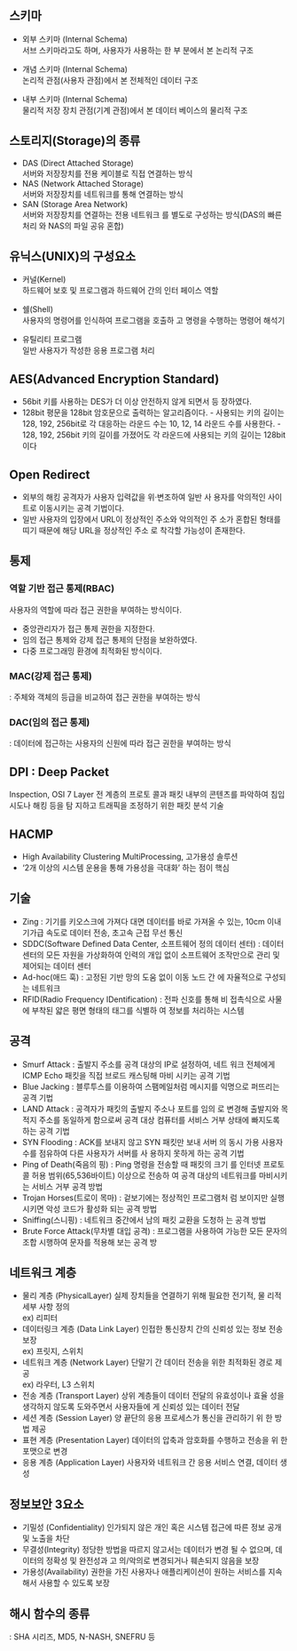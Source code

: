 
## 스키마
- 외부 스키마 (Internal Schema)   
서브 스키마라고도 하며, 사용자가 사용하는 한 부 분에서 본 논리적 구조

- 개념 스키마 (Internal Schema)   
논리적 관점(사용자 관점)에서 본 전체적인 데이터 구조

- 내부 스키마 (Internal Schema)   
물리적 저장 장치 관점(기계 관점)에서 본 데이터 베이스의 물리적 구조


## 스토리지(Storage)의 종류
- DAS (Direct Attached Storage)   
서버와 저장장치를 전용 케이블로 직접 연결하는 방식   
- NAS (Network Attached Storage)   
서버와 저장장치를 네트워크를 통해 연결하는 방식
- SAN (Storage Area Network)    
서버와 저장장치를 연결하는 전용 네트워크 를 별도로 구성하는 방식(DAS의 빠른 처리 와 NAS의 파일 공유 혼합)

## 유닉스(UNIX)의 구성요소
- 커널(Kernel)   
하드웨어 보호 및 프로그램과 하드웨어 간의 인터 페이스 역할

- 쉘(Shell)   
사용자의 명령어를 인식하여 프로그램을 호출하 고 명령을 수행하는 명령어 해석기   

- 유틸리티 프로그램   
일반 사용자가 작성한 응용 프로그램 처리

## AES(Advanced Encryption Standard) 
- 56bit 키를 사용하는 DES가 더 이상 안전하지 않게 되면서 등 장하였다. 
- 128bit 평문을 128bit 암호문으로 출력하는 알고리즘이다. - 사용되는 키의 길이는 128, 192, 256bit로 각 대응하는 라운드 수는 10, 12, 14 라운드 수를 사용한다. - 128, 192, 256bit 키의 길이를 가졌어도 각 라운드에 사용되는 키의 길이는 128bit이다

## Open Redirect
- 외부의 해킹 공격자가 사용자 입력값을 위·변조하여 일반 사 용자를 악의적인 사이트로 이동시키는 공격 기법이다. 
- 일반 사용자의 입장에서 URL이 정상적인 주소와 악의적인 주 소가 혼합된 형태를 띠기 때문에 해당 URL을 정상적인 주소 로 착각할 가능성이 존재한다.

## 통제
### 역할 기반 접근 통제(RBAC)   
 사용자의 역할에 따라 접근 권한을 부여하는 방식이다.   
- 중앙관리자가 접근 통제 권한을 지정한다. 
- 임의 접근 통제와 강제 접근 통제의 단점을 보완하였다. 
- 다중 프로그래밍 환경에 최적화된 방식이다.
### MAC(강제 접근 통제) 
: 주체와 객체의 등급을 비교하여 접근 권한을 부여하는 방식 
### DAC(임의 접근 통제) 
: 데이터에 접근하는 사용자의 신원에 따라 접근 권한을 부여하는 방식

## DPI : Deep Packet 
Inspection, OSI 7 Layer 전 계층의 프로토 콜과 패킷 내부의 콘텐츠를 파악하여 침입 시도나 해킹 등을 탐 지하고 트래픽을 조정하기 위한 패킷 분석 기술

## HACMP 
- High Availability Clustering MultiProcessing, 고가용성 솔루션 
- ‘2개 이상의 시스템 운용을 통해 가용성을 극대화’ 하는 점이 핵심

## 기술
- Zing : 기기를 키오스크에 가져다 대면 데이터를 바로 가져올 수 있는, 10cm 이내 기가급 속도로 데이터 전송, 초고속 근접 무선 통신
- SDDC(Software Defined Data Center, 소프트웨어 정의 데이터 센터) : 데이터 센터의 모든 자원을 가상화하여 인력의 개입 없이 소프트웨어 조작만으로 관리 및 제어되는 데이터 센터 
- Ad-hoc(애드 훅) : 고정된 기반 망의 도움 없이 이동 노드 간 에 자율적으로 구성되는 네트워크 
- RFID(Radio Frequency IDentification) : 전파 신호를 통해 비 접촉식으로 사물에 부착된 얇은 평면 형태의 태그를 식별하 여 정보를 처리하는 시스템

## 공격
- Smurf Attack : 출발지 주소를 공격 대상의 IP로 설정하여, 네트 워크 전체에게 ICMP Echo 패킷을 직접 브로드 캐스팅해 마비 시키는 공격 기법
- Blue Jacking : 블루투스를 이용하여 스팸메일처럼 메시지를 익명으로 퍼뜨리는 공격 기법 
- LAND Attack : 공격자가 패킷의 출발지 주소나 포트를 임의 로 변경해 출발지와 목적지 주소를 동일하게 함으로써 공격 대상 컴퓨터를 서비스 거부 상태에 빠지도록 하는 공격 기법 
- SYN Flooding : ACK를 보내지 않고 SYN 패킷만 보내 서버 의 동시 가용 사용자 수를 점유하여 다른 사용자가 서버를 사 용하지 못하게 하는 공격 기법
- Ping of Death(죽음의 핑) : Ping 명령을 전송할 때 패킷의 크기 를 인터넷 프로토콜 허용 범위(65,536바이트) 이상으로 전송하 여 공격 대상의 네트워크를 마비시키는 서비스 거부 공격 방법
- Trojan Horses(트로이 목마) : 겉보기에는 정상적인 프로그램처 럼 보이지만 실행시키면 악성 코드가 활성화 되는 공격 방법 
- Sniffing(스니핑) : 네트워크 중간에서 남의 패킷 교환을 도청하 는 공격 방법 
- Brute Force Attack(무차별 대입 공격) : 프로그램을 사용하여 가능한 모든 문자의 조합 시행하여 문자를 적용해 보는 공격 방

## 네트워크 계층
- 물리 계층 (PhysicalLayer)
실제 장치들을 연결하기 위해 필요한 전기적, 물 리적 세부 사항 정의   
ex) 리피터
- 데이터링크 계층 (Data Link Layer)
인접한 통신장치 간의 신뢰성 있는 정보 전송 보장   
ex) 프릿지, 스위치
- 네트워크 계층 (Network Layer)
단말기 간 데이터 전송을 위한 최적화된 경로 제공   
ex) 라우터, L3 스위치
- 전송 계층 (Transport Layer)
상위 계층들이 데이터 전달의 유효성이나 효율 성을 생각하지 않도록 도와주면서 사용자들에 게 신뢰성 있는 데이터 전달
- 세션 계층 (Session Layer)
양 끝단의 응용 프로세스가 통신을 관리하기 위 한 방법 제공
- 표현 계층 (Presentation Layer)
데이터의 압축과 암호화를 수행하고 전송을 위 한 포맷으로 변경
- 응용 계층 (Application Layer)
사용자와 네트워크 간 응용 서비스 연결, 데이터 생성

## 정보보안 3요소
- 기밀성 (Confidentiality)
인가되지 않은 개인 혹은 시스템 접근에 따른 정보 공개 및 노출을 차단
- 무결성(Integrity)
정당한 방법을 따르지 않고서는 데이터가 변경 될 수 없으며, 데이터의 정확성 및 완전성과 고 의/악의로 변경되거나 훼손되지 않음을 보장
- 가용성(Availability)
권한을 가진 사용자나 애플리케이션이 원하는 서비스를 지속해서 사용할 수 있도록 보장

## 해시 함수의 종류 
: SHA 시리즈, MD5, N-NASH, SNEFRU 등